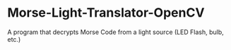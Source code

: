 # Morse-Light-Translator-OpenCV
 A program that decrypts Morse Code from a light source (LED Flash, bulb, etc.)
